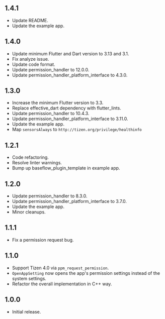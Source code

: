 ## 1.4.1

* Update README.
* Update the example app.

## 1.4.0

* Update minimum Flutter and Dart version to 3.13 and 3.1.
* Fix analyze issue.
* Update code format.
* Update permission_handler to 12.0.0.
* Update permission_handler_platform_interface to 4.3.0.

## 1.3.0

* Increase the minimum Flutter version to 3.3.
* Replace effective_dart dependency with flutter_lints.
* Update permission_handler to 10.4.3.
* Update permission_handler_platform_interface to 3.11.0.
* Update the example app.
* Map `sensorsAlways` to `http://tizen.org/privilege/healthinfo` 

## 1.2.1

* Code refactoring.
* Resolve linter warnings.
* Bump up baseflow_plugin_template in example app.

## 1.2.0

* Update permission_handler to 8.3.0.
* Update permission_handler_platform_interface to 3.7.0.
* Update the example app.
* Minor cleanups.

## 1.1.1

* Fix a permission request bug.

## 1.1.0

* Support Tizen 4.0 via `ppm_request_permission`.
* `OpenAppSetting` now opens the app's permission settings instead of the system settings.
* Refactor the overall implementation in C++ way.

## 1.0.0

* Initial release.
